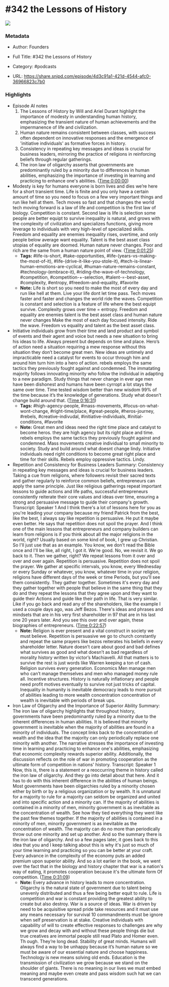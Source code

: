 # #342 the Lessons of History

![](https://wsrv.nl/?url=https%3A%2F%2Fimage.simplecastcdn.com%2Fimages%2F57933a1d-c5a9-4040-9aca-e766ae2ec0eb%2F721c2dd0-f766-4405-a701-dcd9179d4a5b%2F3000x3000%2F1495013501artwork.jpg%3Faid%3Drss_feed&w=100&h=100)

### Metadata

- Author: Founders
- Full Title: #342 the Lessons of History
- Category: #podcasts



- URL: https://share.snipd.com/episode/4d3c91a1-421d-4544-afc0-36966823c7b0

### Highlights

- Episode AI notes
  1. The Lessons of History by Will and Ariel Durant highlight the importance of modesty in understanding human history, emphasizing the transient nature of human achievements and the impermanence of life and civilization.
  2. Human nature remains consistent between classes, with success often dependent on innovative responses and the emergence of 'initiative individuals' as formative forces in history.
  3. Consistency in repeating key messages and ideas is crucial for business leaders, mirroring the practice of religions in reinforcing beliefs through regular gatherings.
  4. The iron law of oligarchy asserts that governments are predominantly ruled by a minority due to differences in human abilities, emphasizing the importance of investing in learning and practicing to enhance one's abilities. ([Time 0:00:00](https://share.snipd.com/episode-takeaways/b1d7e99e-83da-4849-a752-cde37d38aa84))
- Modesty is key for humans everyone is born lives and dies we’re here for a short transient time. Life is finite and you only have a certain amount of time so you need to focus on a few very important things and run like hell at them. Tech moves so fast and that changes the world tech moving forward is a law of life and competition is the first law of biology. Competition is constant. Second law is life is selection some people are better equipt to survive inequality is natural, and grows with the complexity of civilization and specializes functions, giving more leverage to individuals with very high-level of specialized skills. Freedom and equality are enemies inequality rises, overtime, and only people below average want equality. Talent is the best asset class utopias of equality are doomed. Human nature never changes. Poor and rich are the same from a human nature point of view. ([Time 0:01:25](https://share.snipd.com/snip/9c947061-9e60-4b65-9cef-cccffa1e169a))
    - **Tags:** #life-is-short, #take-opportunities, #life-(years-vs-making-the-most-of-it), #life-(drive-it-like-you-stole-it), #tech-is-linear-human-emotions-are-cyclical, #human-nature-remains-constant, #technology-(embrace-it), #riding-the-wave-of-technology, #competition, #competition-+-selection, #talent-=-best-asset, #complexity, #entropy, #freedom-and-equality, #favorite
    - **Note:** Life is short so you need to make the most of every day and run like hell at them. Live your life dont let time pass. Tech moves faster and faster and changes the world ride the waves. Competition is constant and selection is a feature of life where the best equipt survive. Complexity grows over time = entropy. Freedom and equality are enemies talent is the best asset class and human nature never changes
      Make the most of each day focused intensity. Ride the wave. Freedom vs equality and talent as the best asset class.
- Initiative individuals grow from their time and land product and symbol of events and their agent and voice but needs a new situation to bring his ideas to life. Always present but depends on time and place. Hero’s of action need a situation requiring a mew response without this situation they don’t become great men. New ideas are untimely and impracticable need a catalyst for events to occur through him and around him turn him into a hero of action. rebels employs the same tactics they previously fought against and condemned. The immatating majority follows innovating minority who follow the individual in adapting to a new paradigm. Study things that never change in ever age men have been dishonest and humans have been cyrropt a lot stays the same over time. Time tested wisdom better than new wisdom 99% of the time because it’s the knowledge of generations. Study what doesn’t change build around that. ([Time 0:16:31](https://share.snipd.com/snip/ed592b4f-c890-4f76-ae90-f6a51fed377c))
    - **Tags:** #high-agency-people, #mass-movements, #focus-on-what-wont-change, #right-time/place, #great-people, #heros-journey, #rebels, #creative-indivudal, #initiative-individuals, #initial-conditions, #favorite
    - **Note:** Great men and ideas need the right time place and catalyst to become heros. they are high agency but its right place and time. rebels employs the same tactics they previously fought against and condemned. Mass movements creative individual to small minority to society. Study and build around what doesnt change lindy.
      Initiative individuals need right conditions to become great right place and time for their skills. Rebels employ oppressive tactics. Lindy.
- Repetition and Consistency for Business Leaders
  Summary:
  Consistency in repeating key messages and ideas is crucial for business leaders.
  Taking a cue from religions, where followers revisit their sacred texts and gather regularly to reinforce common beliefs, entrepreneurs can apply the same principle. Just like religious gatherings repeat important lessons to guide actions and life paths, successful entrepreneurs consistently reiterate their core values and ideas over time, ensuring a strong and persuasive message to guide their company's growth.
  Transcript:
  Speaker 1
  And I think there's a lot of lessons here for you as you're leading your company because my friend Patrick from the best, like the best, I always say like repetition is persuasive. He put it maybe even better. He says that repetition does not spoil the prayer. And I think one of the main lessons that entrepreneurs and company builders can learn from religions is if you think about all the major religions in the world, right? Usually based on some kind of book, I grew up Christian. So I'll just use that as an example. You know, we don't read the Bible once and I'll be like, all right, I got it. We're good. No, we revisit it. We go back to it. Then we gather, right? We repeat lessons from it over and over and over again. Repetition is persuasive. Repetition does not spoil the prayer. We gather at specific intervals, you know, every Wednesday or every Sunday or whatever, you know, whatever time in your religion, religions have different days of the week or time Periods, but you'll see them consistently. They gather together. Sometimes it's every day and they gather together with people that believe in the same thing that they do and they repeat the lessons that they agree upon and they want to guide their Actions and guide like their path in life. That is very similar. Like if you go back and read any of the shareholders, like the example I used a couple days ago, was Jeff Bezos. There's ideas and phrases and mindsets that are in his very first shareholder in 97 that are in his last one 20 years later. And you see this over and over again, these biographies of entrepreneurs. ([Time 0:22:57](https://share.snipd.com/snip/11af36e0-1343-438a-968b-e7d04cc3c329))
    - **Note:** Religion is ever present and a vital construct in society we must believe. Repetition is persuasive we go to church constantly and repeat the same prayers like bezos reiterates his beliefs in every shareholder letter. Nature doesn’t care about good and bad defines what survives as good and what doesn’t as bad regardless of morality history written by victor’s Machiavelli. All that matters is to survive the rest is just words like Warren keeping a ton of cash. Religion survives every generation. Economics Men manage men who can’t manage themselves and men who managed money rule all. Incentive structures. History is naturally inflationary and people need profit motives eventually to survive not just tricks of capital. Inequality in humanity is inevitable democracy leads to more pursuit of abilities leading to more wealth concentration concentration of wealth is inevitable with periods of break ups.
- Iron Law of Oligarchy and the Importance of Superior Ability
  Summary:
  The iron law of oligarchy highlights that throughout history, governments have been predominantly ruled by a minority due to the inherent differences in human abilities.
  It is believed that minority government is inevitable when the majority of abilities are found in a minority of individuals. The concept links back to the concentration of wealth and the idea that the majority can only periodically replace one minority with another.
  The narrative stresses the importance of investing time in learning and practicing to enhance one's abilities, emphasizing that economic complexity rewards superior ability.
  Additionally, the discussion reflects on the role of war in promoting cooperation as the ultimate form of competition in nations' history.
  Transcript:
  Speaker 1
  Now, this is, there is a statement or a reoccurring theme in history called the iron law of oligarchy. And they go into detail about that here. And it has to do with this inherent difference in the abilities of human beings. Most governments have been oligarchies ruled by a minority chosen either by birth or by a religious organization or by wealth. It is unnatural for a majority to rule for a majority can seldom be organized and united and into specific action and a minority can. If the majority of abilities is contained in a minority of men, minority government is as inevitable as the concentration of wealth. See how they tied everything they went like the past few themes together. If the majority of abilities is contained in a minority of men, minority government is as inevitable as the concentration of wealth. The majority can do no more than periodically throw out one minority and set up another. And so the summary there is the iron law of oligarchy. And so a few pages later, it goes back to this idea that you and I keep talking about this is why it's just so much of your time learning and practicing so you can be better at your craft. Every advance in the complexity of the economy puts an added premium upon superior ability. And so a lot earlier in the book, we went over the fact that in the biology and history chapter that war is a nation's way of eating, it promotes cooperation because it's the ultimate form Of competition. ([Time 0:31:09](https://share.snipd.com/snip/152fdb50-78e3-4e05-8501-b354e1d15028))
    - **Note:** Every advance in history leads to more concentration. Oligarchy is the natural state of government due to talent being unevenly distributed and thus a few being better equit to rule. Life is competition and war is constant providing the greatest ability to create but also destroy. War is a source of ideas. War is driven by need to be acquisitive spread pride take resources and it must use any means necessary for survival 10 commandments must be ignore when self preservation is at stake. Creative individuals with capability of will to create effective responses to challenges are why we grow and decay with and without these people things die but true creatives are immortal people still read Plato and Homer even. Th ough. They’re long dead. Stability of great minds. Humans will always find a way to be unhappy because it’s human nature so we must be aware of our essential nature and choose happiness. Technology is new means solving old ends. Education is the transmission of civilization we grow because we stand on the shoulder of giants. There is no meaning in our lives we must embed meaning and maybe even create and pass wisdom such hat we can transcend generations.
